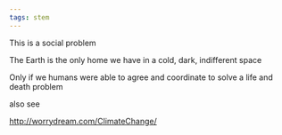 ```yaml
---
tags: stem
---
```


This is a social problem

The Earth is the only home we have in a cold, dark, indifferent space

Only if we humans were able to agree and coordinate to solve a life and death problem 


also see 

<http://worrydream.com/ClimateChange/>